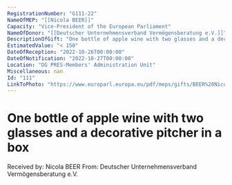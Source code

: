 ```yaml
---
RegistrationNumber: "G111-22"
NameOfMEP: "[[Nicola BEER]]"
Capacity: "Vice-President of the European Parliament"
NameOfDonor: "[[Deutscher Unternehmensverband Vermögensberatung e.V.]]"
DescriptionOfGift: "One bottle of apple wine with two glasses and a decorative pitcher in a box"
EstimatedValue: "< 150"
DateOfReception: "2022-10-26T00:00:00"
DateOfNotification: "2022-10-27T00:00:00"
Location: "DG PRES-Members' Administration Unit"
Miscellaneous: nan
Id: "111"
LinkToPhoto: "https://www.europarl.europa.eu/pdf/meps/gifts/BEER%20Nicola_G111-22.jpg#"
---
```


# One bottle of apple wine with two glasses and a decorative pitcher in a box

Received by: Nicola BEER
From: Deutscher Unternehmensverband Vermögensberatung e.V.
